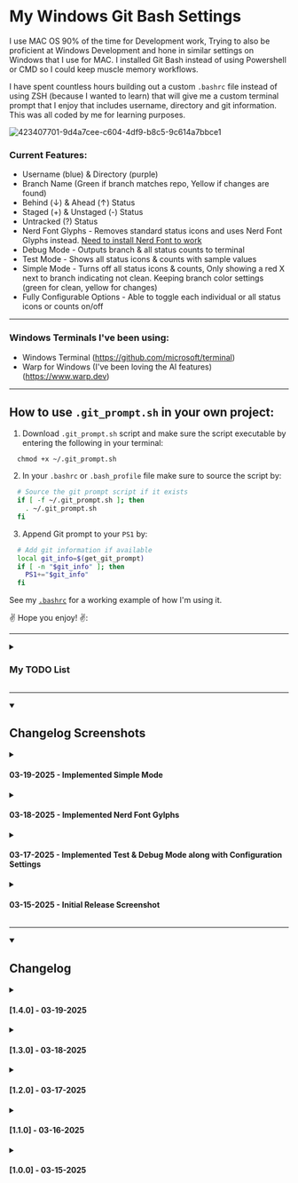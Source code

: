 # My Windows Git Bash Settings

I use MAC OS 90% of the time for Development work, Trying to also be proficient at Windows Development and hone in similar settings on Windows that I use for MAC. I installed Git Bash instead of using Powershell or CMD so I could keep muscle memory workflows. 

I have spent countless hours building out a custom `.bashrc` file instead of using ZSH (because I wanted to learn) that will give me a custom terminal prompt that I enjoy that includes username, directory and git information. This was all coded by me for learning purposes.

![423407701-9d4a7cee-c604-4df9-b8c5-9c614a7bbce1](https://github.com/user-attachments/assets/ad47bb31-b6af-4f9e-b9bb-407091d2a699)

### Current Features:
- Username (blue) & Directory (purple)
- Branch Name (Green if branch matches repo, Yellow if changes are found)
- Behind (↓) & Ahead (↑) Status
- Staged (+) & Unstaged (-) Status
- Untracked (?) Status
- Nerd Font Glyphs - Removes standard status icons and uses Nerd Font Glyphs instead. [Need to install Nerd Font to work](https://www.nerdfonts.com/#home)
- Debug Mode - Outputs branch & all status counts to terminal
- Test Mode - Shows all status icons & counts with sample values
- Simple Mode - Turns off all status icons & counts, Only showing a red X next to branch indicating not clean. Keeping branch color settings (green for clean, yellow for changes)
- Fully Configurable Options - Able to toggle each individual or all status icons or counts on/off

---

### Windows Terminals I've been using:
- Windows Terminal (https://github.com/microsoft/terminal)
- Warp for Windows (I've been loving the AI features) (https://www.warp.dev)

---

## How to use `.git_prompt.sh` in your own project:

1)  Download `.git_prompt.sh` script and make sure the script executable by entering the following in your terminal: 

```console
  chmod +x ~/.git_prompt.sh
```

2) In your `.bashrc` or `.bash_profile` file make sure to source the script by:

```bash
  # Source the git prompt script if it exists
  if [ -f ~/.git_prompt.sh ]; then
    . ~/.git_prompt.sh
  fi
```
3) Append Git prompt to your `PS1` by:

```bash
  # Add git information if available
  local git_info=$(get_git_prompt)
  if [ -n "$git_info" ]; then
    PS1+="$git_info"
  fi
```

See my [`.bashrc`](https://github.com/nesalot/windows_bash/blob/main/.bashrc) for a working example of how I'm using it. 

:v: Hope you enjoy! :v::

---

<details>
  <summary><h3>My TODO List</h3></summary>

- [X] Separate Prompt Logic to be more modular
  - [X] Move Git Logic to it's own shell script
  - [X] Update .bashrc to only include basic logic
  - [X] Source any extra logic and append to PS1
- [X] Move Staged Changes inside parentheses
- [X] Move Untracked Changes inside parentheses
- [X] De Clutter visually when multiple cases are true (color code better? Or better separation?)
- [X] Configuration Section - Make all colors, symbols and individual status configurable, Will make it easy to maintain and change values
  - [ ] Configuration in `.basrc` to change username and directory color
  - [ ] Configuration in `.bashrc` to toggle which standard non git options you want to show
  - [X] Colors - Remove hard coded colors in `.git_prompt` main code, replace with variables that are configured at top
  - [X] Status Symbols - Remove hard coded status symbols in `.git_prompt`, replace with variables that are configured at top 
  - [X] Show Status on/off Toggle - Create config at top of `.git_prompt` to show/hide individual status
  - [X] Create a `Test Mode` config in `.git_prompt` that will allow me to turn everything on for testing, all status will show even if none are true. 
  - [X] Create a `Debug Mode` in `.git_prompt` config that will output the count of each status 
- [X] Implement Nerd Font Icons
  - [X] Add Config to toggle these on/off OR use standard ↑ ↓ icons
  - [ ] Add more Nerd Icon sets to pick from (Group 1, Group 2, Group 3)
- [X] Expand Color Options (Had 3, now have 7)
- [X] Replace variable names with more descriptive names (ex: `prompt_components` vs. `git_info`)
- [X] Add detailed comments to explain each part/section for others
- [ ] Play around with Background Color option vs no background and colored letters
- [X] Add a Simple Mode Setting that will turn off all status Icons & Counts, Only show a red X next to branch indicating not clean. Still keep the basic two color setting for green for clean, yellow for not clean with red X. 
- [ ] Add an option with clean mode to show Colored > at end of prompt for each status.

  
</details>

---

<details open>
<summary><h2>Changelog Screenshots</h2></summary>

<details>
<summary><h4>03-19-2025 - Implemented Simple Mode</h4></summary>
  
![2025-03-19 22_05_13-Window](https://github.com/user-attachments/assets/5dd904b4-11ad-40ae-821e-ef0fb589b2ce)<br>Screenshot of `SIMPLE_MODE` Setting that will turn off all status Icons & Counts, Only show a red X next to branch indicating not clean. Still keeping the basic two color setting for green for clean, yellow for not clean.

</details>

<details>
<summary><h4>03-18-2025 - Implemented Nerd Font Gylphs</h4></summary>
 
![2025-03-18 05_54_29-Window](https://github.com/user-attachments/assets/cb8d44a0-515f-49cc-a4df-dcdfde661684)<br>Screenshot of Nerd Font Glyphs set, plan to add more glyph sets to choose from

</details>

<details>
<summary><h4>03-17-2025 - Implemented Test & Debug Mode along with Configuration Settings</h4></summary>

![2025-03-17 03_59_02-Window](https://github.com/user-attachments/assets/f3c3c5c5-f0ab-4f4c-a2b3-241e6c40236c)<br>Screenshot of `DEBUG_MODE` & `TEST_MODE` turn on not inside a git branch, `DEBUG_MODE` echos out status variable values to the terminal while `TEST_MODE` sets up fake variable values to test all status so you don't have to recreate each scenario

<br>

![2025-03-17 04_00_23-Window](https://github.com/user-attachments/assets/9d4a7cee-c604-4df9-b8c5-9c614a7bbce1)<br>Screenshot of `DEBUG_MODE` turned on but `TEST_MODE` turn off inside a working git branch, Green branch name = no changes found, yellow branch name means changes found with included status for each found

<br>

![2025-03-17 04_01_20- git_prompt sh - Cursor](https://github.com/user-attachments/assets/252a98d2-3b24-43d7-b01b-63e7ab2cd677)<br>Screenshot of work done today to create and separate configuration options from implementation logic

</details>

<details>
<summary><h4>03-15-2025 - Initial Release Screenshot</h4></summary>
  
![2025-03-15 07_22_58-proficient - Google Search](https://github.com/user-attachments/assets/510fc541-d91e-4019-a5ea-6a4ae32a5715)<br>Screenshot of Current WIP Bash Prompt showing several cases for testing

</details>

</details>

---

<details open>
<summary><h2>Changelog</h2></summary>

<details>
<summary><h4>[1.4.0] - 03-19-2025</h4></summary>

### Added
- Implemented `SIMPLE_MODE` Setting that will turn off all status Icons & Counts, Still keeping the basic two color branch name setting (green for clean, yellow for not clean)
- Created `SIMPLE_MODE` config option to toggle mode on/off
- In `SIMPLE_MODE` since all status Icons & Counts were gone, added a Red "X" on right side of branch name when there is branch changes to visually see your not in sync.

</details>

<details>
<summary><h4>[1.3.0] - 03-18-2025</h4></summary>

### Added
- Implemented Nerd Font Glyphs
- Created config to toggle Nerd Fonts Glyphs on/off vs. standard icons

</details>

<details>
<summary><h4>[1.2.0] - 03-17-2025</h4></summary>

Today was a big day! :fire: Added/Changed a lot with the below progress. 

### Added
- **Added Configurability**
  - Added dedicated configuration section with clear header comments for easy modification
  - Separated configuration options from implementation logic
  - Added `Show Status` toggle config to turn each status on/off
  - Added `SHOW_COUNTS` toggle to control displaying numeric values vs. symbols only
  - Added `DEBUG_MODE` that outputs all variables to stderr for troubleshooting
  - Implemented `TEST_MODE` with configurable test values for easy visual testing
- **Reorganized & Improved Code Structure**
  - Grouped related functionality together for better code organization
  - Added detailed comments explaining purpose of each section
  - Improved spacing between status components for better readability
  - Created consistent formatting approach using helper functions
- **Added Color Options**
  - Expanded color definitions beyond the original green/yellow/blue
  - Added distinct colors for different repository states
  - Implemented consistent color application logic based on repo status
  - Changed color assignments to ensure each git status has a unique color
### Changed
- **Improved Status Display**
  - Fixed issue with staged/untracked indicators appearing outside parentheses
  - Removed confusing `DIVERGED_SYMBOL` in favor of separate ahead/behind indicators
- **Enhanced Maintainability**
  - Replaced generic variable names with more descriptive ones (`prompt_components` vs. `git_info`)
  - Implemented array-based approach for cleaner string building
  - Standardized error handling and redirection across git command
- **Improved Performance**
  - Added conditional execution for expensive remote status checks
  - Implemented early return for directories not under git control
  - Reduced redundant command executions
 
</details>

<details>
<summary><h4>[1.1.0] - 03-16-2025</h4></summary>
  
### Added
- Added "On" before branch name if found

### Changed
- Separated prompt logic to be more modular
- Moved Git Logic to it's own shell script called `.git_prompt`
- Updated `.bashrc` to only include basic logic
- Source `.git_prompt` and append to PS1
- Moved Staged Changes inside branch parentheses
- Moved Untracked changes inside branch parentheses

</details>

<details>
<summary><h4>[1.0.0] - 03-15-2025</h4></summary>
  
### Initial Release

</details>

</details>
